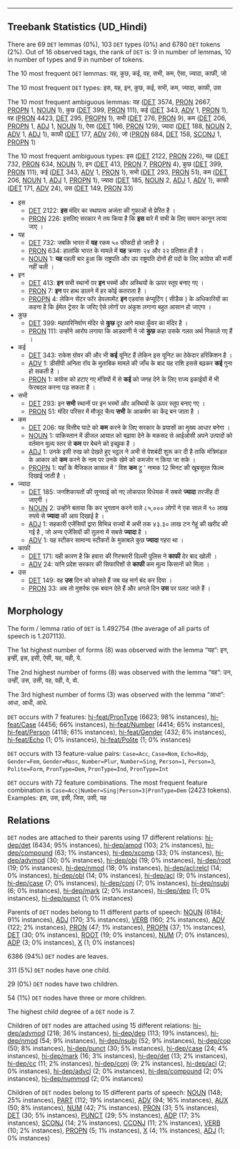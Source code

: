 

--------------------------------------------------------------------------------

## Treebank Statistics (UD_Hindi)

There are 69 `DET` lemmas (0%), 103 `DET` types (0%) and 6780 `DET` tokens (2%).
Out of 16 observed tags, the rank of `DET` is: 9 in number of lemmas, 10 in number of types and 9 in number of tokens.

The 10 most frequent `DET` lemmas: यह, कुछ, कई, वह, सभी, कम, ऐसा, ज्यादा, काफी, जो

The 10 most frequent `DET` types:  इस, यह, इन, कुछ, कई, सभी, कम, ज्यादा, काफी, उस

The 10 most frequent ambiguous lemmas: यह ([DET]() 3574, [PRON]() 2667, [PROPN]() 1, [NOUN]() 1), कुछ ([DET]() 399, [PRON]() 111), कई ([DET]() 343, [ADV]() 1, [PRON]() 1), वह ([PRON]() 4423, [DET]() 295, [PROPN]() 1), सभी ([DET]() 276, [PRON]() 9), कम ([DET]() 206, [PROPN]() 1, [ADJ]() 1, [NOUN]() 1), ऐसा ([DET]() 196, [PRON]() 129), ज्यादा ([DET]() 188, [NOUN]() 2, [ADV]() 1, [ADJ]() 1), काफी ([DET]() 177, [ADV]() 26), जो ([PRON]() 684, [DET]() 158, [SCONJ]() 1, [PROPN]() 1)

The 10 most frequent ambiguous types:  इस ([DET]() 2122, [PRON]() 226), यह ([DET]() 732, [PRON]() 634, [NOUN]() 1), इन ([DET]() 413, [PRON]() 7, [PROPN]() 4), कुछ ([DET]() 399, [PRON]() 111), कई ([DET]() 343, [ADV]() 1, [PRON]() 1), सभी ([DET]() 293, [PRON]() 51), कम ([DET]() 206, [NOUN]() 1, [ADJ]() 1, [PROPN]() 1), ज्यादा ([DET]() 185, [NOUN]() 2, [ADJ]() 1, [ADV]() 1), काफी ([DET]() 171, [ADV]() 24), उस ([DET]() 149, [PRON]() 33)


* इस
  * [DET]() 2122: <b>इस</b> मंदिर का स्‍थापत्‍य अजंता की गुफाओं से प्रेरित है ।
  * [PRON]() 226: इसलिए सरकार ने तय किया है कि <b>इस</b> बारे में सभी के लिए समान कानून लाया जाए ।
* यह
  * [DET]() 732: जबकि भारत में <b>यह</b> रकम ५० फीसदी हो जाती है ।
  * [PRON]() 634: हालांकि भारत के मामले में <b>यह</b> क्रमशः २४ और २२ प्रतिशत ही है ।
  * [NOUN]() 1: <b>यह</b> पहली बार हुआ कि राष्ट्रपति और उप राष्ट्रपति दोनों ही पदों के लिए कांग्रेस की मर्जी नहीं चली ।
* इन
  * [DET]() 413: <b>इन</b> सभी स्‍थानों पर <b>इन</b> भस्‍मों और अस्‍थियों के ऊपर स्‍तूप बनाए गए ।
  * [PRON]() 7: <b>इन</b> पर हाथ डालने में हर कोई कतराता है ।
  * [PROPN]() 4: लेकिन सेंटर फॉर डेवलपमेंट <b>इन</b> एडवांस कंप्यूटिंग ( सीडैक ) के अधिकारियों का कहना है कि ईमेल ट्रेसर के जरिए ऐसे लोगों पर अंकुश लगाना बहुत आसान हो जाएगा ।
* कुछ
  * [DET]() 399: महापरिनिर्वाण मंदिर से <b>कुछ</b> दूर आगे माथा कुँवर का मंदिर है ।
  * [PRON]() 111: उन्होंने आरोप लगाया कि आडवाणी ने जो <b>कुछ</b> कहा उसके गलत अर्थ निकाले गए हैं ।
* कई
  * [DET]() 343: राकेश ग्रोवर की और भी <b>कई</b> यूनिट हैं लेकिन इस यूनिट का ठेकेदार हरिकिशन है ।
  * [ADV]() 1: डीसीपी अनिता रॉय के मुताबिक मामले की जाँच के बाद यह राशि इससे बढ़कर <b>कई</b> गुना हो सकती है ।
  * [PRON]() 1: कांग्रेस को हटाए गए मंत्रियों में से <b>कई</b> को जगह देने के लिए राज्य इकाईयों में भी फेरबदल करना पड़ सकता है ।
* सभी
  * [DET]() 293: इन <b>सभी</b> स्‍थानों पर इन भस्‍मों और अस्‍थियों के ऊपर स्‍तूप बनाए गए ।
  * [PRON]() 51: मंदिर परिसर में मौजूद चैत्‍य <b>सभी</b> के आकर्षण का केंद्र बन जाता है ।
* कम
  * [DET]() 206: यह वित्तीय घाटे को <b>कम</b> करने के लिए सरकार के प्रयासों का मुख्य आधार बनेगा ।
  * [NOUN]() 1: पाकिस्तान में डीजल आयात को बढ़ावा देने के मकसद से आईओसी अपने उत्पादों को वर्तमान मूल्य स्तर से <b>कम</b> पर बेचने को इच्छुक है ।
  * [ADJ]() 1: उनके इसी रुख को देखते हुए भट्ठल ने अभी से पेशबंदी शुरू कर दी है ताकि मंत्रिमंडल के आकार को <b>कम</b> करने के नाम पर उनके खेमे को कमजोर न किया जा सके ।
  * [PROPN]() 1: यहाँ के मैजिकल कासल में ' विश <b>कम</b> ट्रू ' नामक 12 मिनट की खूबसूरत फिल्म दिखाई जाती है ।
* ज्यादा
  * [DET]() 185: जनशिकायतों की सुनवाई को नए लोकपाल विधेयक में सबसे <b>ज्यादा</b> तरजीह दी जाएगी ।
  * [NOUN]() 2: उन्होंने बताया कि कर भुगतान करने वाले ८५,००० लोगों ने एक साल में १० लाख रुपये से <b>ज्यादा</b> की आय दिखाई है ।
  * [ADJ]() 1: सहकारी एजेंसियों द्वारा विभिन्न राज्यों में अभी तक ४३.३० लाख टन गेहूं की खरीद की गई है , जो अन्य एजेंसियों की तुलना में सबसे <b>ज्यादा</b> है ।
  * [ADV]() 1: यह स्टीकर सामान्य स्टीकरों के मुकाबले कुछ <b>ज्यादा</b> गहरा था ।
* काफी
  * [DET]() 171: यही कारण है कि हवारा की गिरफ्तारी दिल्ली पुलिस ने <b>काफी</b> देर बाद खोली ।
  * [ADV]() 24: यानि प्रदेश सरकार की सिफारिशों से <b>काफी</b> कम मूल्य किसानों को मिला ।
* उस
  * [DET]() 149: वह <b>उस</b> दिन को कोसते हैं जब यह मार्ग बंद कर दिया ।
  * [PRON]() 33: अब तो मुशर्रफ एक बयान देते हैं और अगले दिन <b>उस</b> पर पलट जाते हैं ।

## Morphology

The form / lemma ratio of `DET` is 1.492754 (the average of all parts of speech is 1.207113).

The 1st highest number of forms (8) was observed with the lemma “यह”: इन, इन्हीं, इस, इसी, ऐसी, यह, यही, ये.

The 2nd highest number of forms (8) was observed with the lemma “वह”: उन, उन्हीं, उस, उसी, वह, वही, वे, वो.

The 3rd highest number of forms (3) was observed with the lemma “आधा”: आधा, आधी, आधे.

`DET` occurs with 7 features: [hi-feat/PronType]() (6623; 98% instances), [hi-feat/Case]() (4456; 66% instances), [hi-feat/Number]() (4414; 65% instances), [hi-feat/Person]() (4118; 61% instances), [hi-feat/Gender]() (432; 6% instances), [hi-feat/Echo]() (1; 0% instances), [hi-feat/Polite]() (1; 0% instances)

`DET` occurs with 13 feature-value pairs: `Case=Acc`, `Case=Nom`, `Echo=Rdp`, `Gender=Fem`, `Gender=Masc`, `Number=Plur`, `Number=Sing`, `Person=1`, `Person=3`, `Polite=Form`, `PronType=Dem`, `PronType=Ind`, `PronType=Int`

`DET` occurs with 72 feature combinations.
The most frequent feature combination is `Case=Acc|Number=Sing|Person=3|PronType=Dem` (2423 tokens).
Examples: इस, उस, इसी, जिस, उसी, यह


## Relations

`DET` nodes are attached to their parents using 17 different relations: [hi-dep/det]() (6434; 95% instances), [hi-dep/amod]() (103; 2% instances), [hi-dep/compound]() (63; 1% instances), [hi-dep/xcomp]() (33; 0% instances), [hi-dep/advmod]() (30; 0% instances), [hi-dep/obj]() (19; 0% instances), [hi-dep/root]() (19; 0% instances), [hi-dep/nmod]() (18; 0% instances), [hi-dep/acl:relcl]() (14; 0% instances), [hi-dep/obl]() (14; 0% instances), [hi-dep/acl]() (9; 0% instances), [hi-dep/case]() (7; 0% instances), [hi-dep/conj]() (7; 0% instances), [hi-dep/nsubj]() (6; 0% instances), [hi-dep/mark]() (2; 0% instances), [hi-dep/dep]() (1; 0% instances), [hi-dep/punct]() (1; 0% instances)

Parents of `DET` nodes belong to 11 different parts of speech: [NOUN]() (6184; 91% instances), [ADJ]() (170; 3% instances), [VERB]() (160; 2% instances), [ADV]() (122; 2% instances), [PRON]() (47; 1% instances), [PROPN]() (37; 1% instances), [DET]() (30; 0% instances), [ROOT]() (19; 0% instances), [NUM]() (7; 0% instances), [ADP]() (3; 0% instances), [X]() (1; 0% instances)

6386 (94%) `DET` nodes are leaves.

311 (5%) `DET` nodes have one child.

29 (0%) `DET` nodes have two children.

54 (1%) `DET` nodes have three or more children.

The highest child degree of a `DET` node is 7.

Children of `DET` nodes are attached using 15 different relations: [hi-dep/advmod]() (218; 36% instances), [hi-dep/dep]() (113; 19% instances), [hi-dep/nmod]() (54; 9% instances), [hi-dep/nsubj]() (52; 9% instances), [hi-dep/cop]() (50; 8% instances), [hi-dep/punct]() (30; 5% instances), [hi-dep/case]() (24; 4% instances), [hi-dep/mark]() (16; 3% instances), [hi-dep/det]() (13; 2% instances), [hi-dep/cc]() (11; 2% instances), [hi-dep/conj]() (9; 2% instances), [hi-dep/acl]() (2; 0% instances), [hi-dep/advcl]() (2; 0% instances), [hi-dep/compound]() (2; 0% instances), [hi-dep/nummod]() (2; 0% instances)

Children of `DET` nodes belong to 15 different parts of speech: [NOUN]() (148; 25% instances), [PART]() (112; 19% instances), [ADV]() (94; 16% instances), [AUX]() (50; 8% instances), [NUM]() (42; 7% instances), [PRON]() (31; 5% instances), [DET]() (30; 5% instances), [PUNCT]() (29; 5% instances), [ADP]() (17; 3% instances), [SCONJ]() (14; 2% instances), [CCONJ]() (11; 2% instances), [VERB]() (10; 2% instances), [PROPN]() (5; 1% instances), [X]() (4; 1% instances), [ADJ]() (1; 0% instances)

